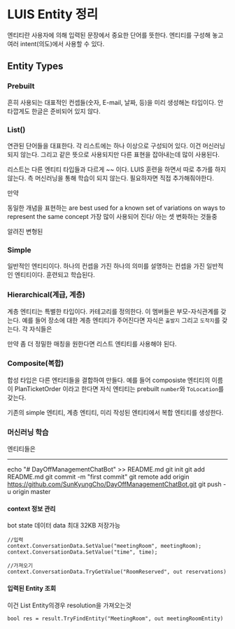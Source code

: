 # LUIS Entity 정리

엔티티란 사용자에 의해 입력된 문장에서 중요한 단어를 뜻한다. 엔티티를 구성해 놓고 여러 intent(의도)에서 사용할 수 있다.

## Entity Types

### Prebuilt
흔히 사용되는 대표적인 컨셉들(숫자, E-mail, 날짜, 등)을 미리 생성해논 타입이다. 안타깝게도 한글은 준비되어 있지 않다.

### List()
연관된 단어들을 대표한다. 각 리스트에는 하나 이상으로 구성되어 있다. 이건 머신러닝되지 않는다. 그리고
같은 뜻으로 사용되지만 다른 표현을 잡아내는데 많이 사용된다.

리스트는 다른 엔티티 타입들과 다르게 ~~ 이다.
LUIS 훈련을 하면서 따로 추가를 하지 않는다. 측 머신러닝을 통해 학습이 되지 않는다. 필요하자면 직접 추가해줘야한다.



만약

동일한 개념을 표현하는
are best used for a known set of variations on ways to represent the same concept
가장 많이 사용되어 진다/ 아는 셋 변화하는 것들중

알려진 변형된

### Simple
일반적인 엔티티이다. 하나의 컨셉을 가진
하나의 의미를 설명하는 컨셉을 가진 일반적인 엔티티이다. 훈련되고 학습된다.

### Hierarchical(계급, 계층)
계층 엔티티는 특별한 타입이다.
카테고리를 정의한다. 이 멤버들은 부모-자식관계를 갖는다. 예를 들어 장소에 대한 계층 엔티티가 주어진다면 자식은 `출발지` 그리고 `도착지`를 갖는다.
각 자식들은

만약 좀 더 정밀한 매칭을 원한다면 리스트 엔티티를 사용해야 된다.

### Composite(복합)

합성 타입은 다른 엔티티들을 결합하여 만들다.
예를 들어 composiste 엔티티의 이름이 PlanTicketOrder 이라고 한다면 자식 엔티티는 prebuilt `number`와 `ToLocation`를 갖는다.

기존의 simple 엔티티, 계층 엔티티, 미리 작성된 엔티티에서 복합 엔티티를 생성한다.


### 머신러닝 학습
엔티티들은

---

<add key="LuisAppId" value="363005b7-7eaa-48b2-acbe-965979ca2362" />
<add key="LuisAPIKey" value="72d8865b7bf9468187adf70b6372cf52" />
<add key="LuisAPIHostName" value="westus.api.cognitive.microsoft.com" />

echo "# DayOffManagementChatBot" >> README.md
git init
git add README.md
git commit -m "first commit"
git remote add origin https://github.com/SunKyungCho/DayOffManagementChatBot.git
git push -u origin master


#### context 정보 관리

bot state 데이터
data 최대 32KB 저장가능

```CSharp
//입력
context.ConversationData.SetValue("meetingRoom", meetingRoom);
context.ConversationData.SetValue("time", time);

//가져오기
context.ConversationData.TryGetValue("RoomReserved", out reservations)
```

#### 입력된 Entity 조회
이건 List Entity의경우 resolution을 가져오는것
```CSharp
bool res = result.TryFindEntity("MeetingRoom", out meetingRoomEntity)
```
